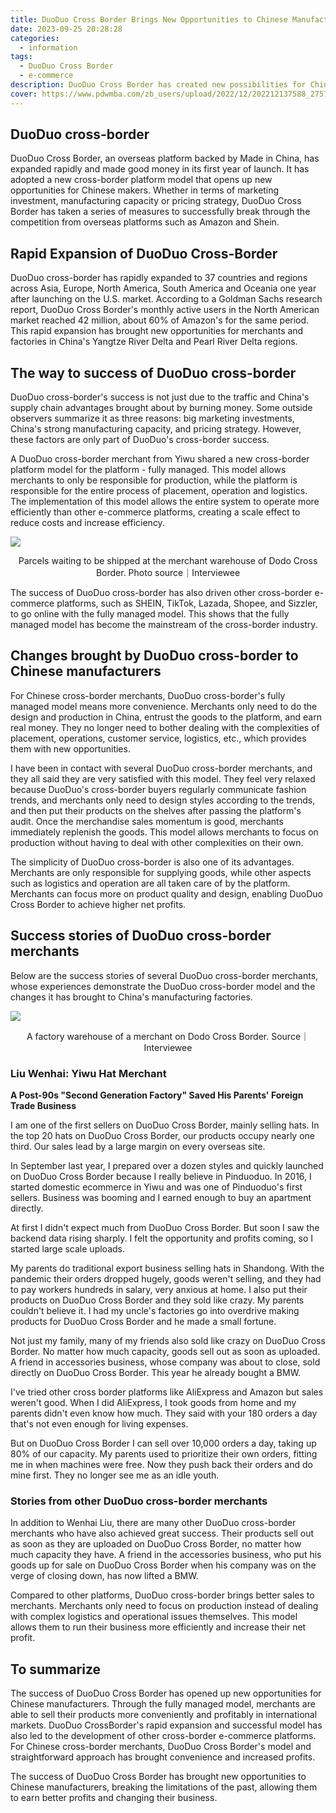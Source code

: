 ```yaml
---
title: DuoDuo Cross Border Brings New Opportunities to Chinese Manufacturers
date: 2023-09-25 20:28:28
categories:
  - information
tags:
  - DuoDuo Cross Border
  - e-commerce
description: DuoDuo Cross Border has created new possibilities for Chinese makers to market globally, bringing greater profits and simplicity.
cover: https://www.pdwmba.com/zb_users/upload/2022/12/202212137588_2757.jpeg
---
```


## DuoDuo cross-border 

DuoDuo Cross Border, an overseas platform backed by Made in China, has expanded rapidly and made good money in its first year of launch. It has adopted a new cross-border platform model that opens up new opportunities for Chinese makers. Whether in terms of marketing investment, manufacturing capacity or pricing strategy, DuoDuo Cross Border has taken a series of measures to successfully break through the competition from overseas platforms such as Amazon and Shein.

## Rapid Expansion of DuoDuo Cross-Border

DuoDuo cross-border has rapidly expanded to 37 countries and regions across Asia, Europe, North America, South America and Oceania one year after launching on the U.S. market. According to a Goldman Sachs research report, DuoDuo Cross Border's monthly active users in the North American market reached 42 million, about 60% of Amazon's for the same period. This rapid expansion has brought new opportunities for merchants and factories in China's Yangtze River Delta and Pearl River Delta regions.

## The way to success of DuoDuo cross-border

DuoDuo cross-border's success is not just due to the traffic and China's supply chain advantages brought about by burning money. Some outside observers summarize it as three reasons: big marketing investments, China's strong manufacturing capacity, and pricing strategy. However, these factors are only part of DuoDuo's cross-border success. 

A DuoDuo cross-border merchant from Yiwu shared a new cross-border platform model for the platform - fully managed. This model allows merchants to only be responsible for production, while the platform is responsible for the entire process of placement, operation and logistics. The implementation of this model allows the entire system to operate more efficiently than other e-commerce platforms, creating a scale effect to reduce costs and increase efficiency.

![](https://cdn.jsdelivr.net/gh/PirlosM/image@main/20230925211912.png)

<center>
Parcels waiting to be shipped at the merchant warehouse of Dodo Cross Border. Photo source｜Interviewee
</center>

The success of DuoDuo cross-border has also driven other cross-border e-commerce platforms, such as SHEIN, TikTok, Lazada, Shopee, and Sizzler, to go online with the fully managed model. This shows that the fully managed model has become the mainstream of the cross-border industry.

## Changes brought by DuoDuo cross-border to Chinese manufacturers

For Chinese cross-border merchants, DuoDuo cross-border's fully managed model means more convenience. Merchants only need to do the design and production in China, entrust the goods to the platform, and earn real money. They no longer need to bother dealing with the complexities of placement, operations, customer service, logistics, etc., which provides them with new opportunities.

I have been in contact with several DuoDuo cross-border merchants, and they all said they are very satisfied with this model. They feel very relaxed because DuoDuo's cross-border buyers regularly communicate fashion trends, and merchants only need to design styles according to the trends, and then put their products on the shelves after passing the platform's audit. Once the merchandise sales momentum is good, merchants immediately replenish the goods. This model allows merchants to focus on production without having to deal with other complexities on their own.

The simplicity of DuoDuo cross-border is also one of its advantages. Merchants are only responsible for supplying goods, while other aspects such as logistics and operation are all taken care of by the platform. Merchants can focus more on product quality and design, enabling DuoDuo Cross Border to achieve higher net profits.

## Success stories of DuoDuo cross-border merchants

Below are the success stories of several DuoDuo cross-border merchants, whose experiences demonstrate the DuoDuo cross-border model and the changes it has brought to China's manufacturing factories.

![](https://cdn.jsdelivr.net/gh/PirlosM/image@main/20230925211711.png)

<center>
A factory warehouse of a merchant on Dodo Cross Border. Source｜Interviewee
</center>

### Liu Wenhai: Yiwu Hat Merchant

**A Post-90s "Second Generation Factory" Saved His Parents' Foreign Trade Business**

I am one of the first sellers on DuoDuo Cross Border, mainly selling hats. In the top 20 hats on DuoDuo Cross Border, our products occupy nearly one third. Our sales lead by a large margin on every overseas site. 

In September last year, I prepared over a dozen styles and quickly launched on DuoDuo Cross Border because I really believe in Pinduoduo. In 2016, I started domestic ecommerce in Yiwu and was one of Pinduoduo's first sellers. Business was booming and I earned enough to buy an apartment directly.  

At first I didn't expect much from DuoDuo Cross Border. But soon I saw the backend data rising sharply. I felt the opportunity and profits coming, so I started large scale uploads. 

My parents do traditional export business selling hats in Shandong. With the pandemic their orders dropped hugely, goods weren't selling, and they had to pay workers hundreds in salary, very anxious at home. I also put their products on DuoDuo Cross Border and they sold like crazy. My parents couldn't believe it. I had my uncle's factories go into overdrive making products for DuoDuo Cross Border and he made a small fortune.

Not just my family, many of my friends also sold like crazy on DuoDuo Cross Border. No matter how much capacity, goods sell out as soon as uploaded. A friend in accessories business, whose company was about to close, sold directly on DuoDuo Cross Border. This year he already bought a BMW.

I've tried other cross border platforms like AliExpress and Amazon but sales weren't good. When I did AliExpress, I took goods from home and my parents didn't even know how much. They said with your 180 orders a day that's not even enough for living expenses. 

But on DuoDuo Cross Border I can sell over 10,000 orders a day, taking up 80% of our capacity. My parents used to prioritize their own orders, fitting me in when machines were free. Now they push back their orders and do mine first. They no longer see me as an idle youth.

### Stories from other DuoDuo cross-border merchants

In addition to Wenhai Liu, there are many other DuoDuo cross-border merchants who have also achieved great success. Their products sell out as soon as they are uploaded on DuoDuo Cross Border, no matter how much capacity they have. A friend in the accessories business, who put his goods up for sale on DuoDuo Cross Border when his company was on the verge of closing down, has now lifted a BMW.

Compared to other platforms, DuoDuo cross-border brings better sales to merchants. Merchants only need to focus on production instead of dealing with complex logistics and operational issues themselves. This model allows them to run their business more efficiently and increase their net profit.

## To summarize

The success of DuoDuo Cross Border has opened up new opportunities for Chinese manufacturers. Through the fully managed model, merchants are able to sell their products more conveniently and profitably in international markets. DuoDuo CrossBorder's rapid expansion and successful model has also led to the development of other cross-border e-commerce platforms. For Chinese cross-border merchants, DuoDuo Cross Border's model and straightforward approach has brought convenience and increased profits. 

The success of DuoDuo Cross Border has brought new opportunities to Chinese manufacturers, breaking the limitations of the past, allowing them to earn better profits and changing their business.
